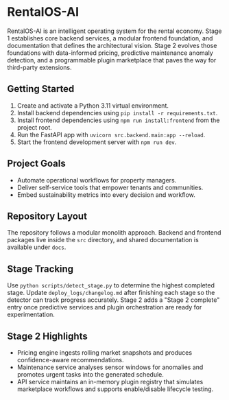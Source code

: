 # RentalOS-AI

RentalOS-AI is an intelligent operating system for the rental economy. Stage 1 establishes
core backend services, a modular frontend foundation, and documentation that defines the architectural vision.
Stage 2 evolves those foundations with data-informed pricing, predictive maintenance anomaly
detection, and a programmable plugin marketplace that paves the way for third-party
extensions.

## Getting Started

1. Create and activate a Python 3.11 virtual environment.
2. Install backend dependencies using `pip install -r requirements.txt`.
3. Install frontend dependencies using `npm run install:frontend` from the project root.
4. Run the FastAPI app with `uvicorn src.backend.main:app --reload`.
5. Start the frontend development server with `npm run dev`.

## Project Goals

- Automate operational workflows for property managers.
- Deliver self-service tools that empower tenants and communities.
- Embed sustainability metrics into every decision and workflow.

## Repository Layout

The repository follows a modular monolith approach. Backend and frontend packages live inside the `src`
directory, and shared documentation is available under `docs`.

## Stage Tracking

Use `python scripts/detect_stage.py` to determine the highest completed stage. Update `deploy_logs/changelog.md`
after finishing each stage so the detector can track progress accurately. Stage 2 adds a
"Stage 2 complete" entry once predictive services and plugin orchestration are ready for
experimentation.

## Stage 2 Highlights

- Pricing engine ingests rolling market snapshots and produces confidence-aware
  recommendations.
- Maintenance service analyses sensor windows for anomalies and promotes urgent tasks
  into the generated schedule.
- API service maintains an in-memory plugin registry that simulates marketplace workflows
  and supports enable/disable lifecycle testing.
